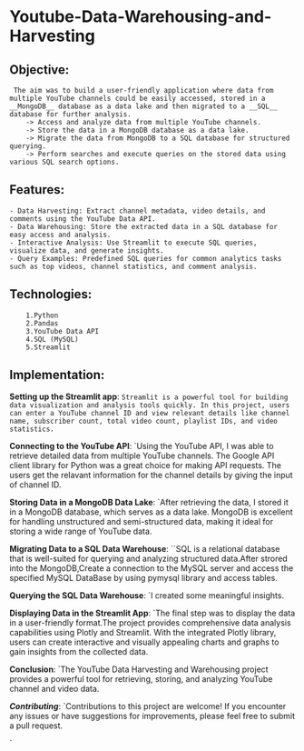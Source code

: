 # Youtube-Data-Warehousing-and-Harvesting 
## Objective:
   	 The aim was to build a user-friendly application where data from multiple YouTube channels could be easily accessed, stored in a __MongoDB__ database as a data lake and then migrated to a __SQL__ database for further analysis.
      	-> Access and analyze data from multiple YouTube channels.
      	-> Store the data in a MongoDB database as a data lake.
      	-> Migrate the data from MongoDB to a SQL database for structured querying.
      	-> Perform searches and execute queries on the stored data using various SQL search options.
			
## Features:
	- Data Harvesting: Extract channel metadata, video details, and comments using the YouTube Data API.
	- Data Warehousing: Store the extracted data in a SQL database for easy access and analysis.
	- Interactive Analysis: Use Streamlit to execute SQL queries, visualize data, and generate insights.
	- Query Examples: Predefined SQL queries for common analytics tasks such as top videos, channel statistics, and comment analysis.
	 
## Technologies:
		1.Python
		2.Pandas
		3.YouTube Data API
		4.SQL (MySQL)
		5.Streamlit

## Implementation:

**Setting up the Streamlit app**:
			 `Streamlit is a powerful tool for building data visualization and analysis tools quickly. In this project, users can enter a YouTube channel ID and view relevant details like channel name, subscriber count, total video count, playlist IDs, and video statistics.`
    
**Connecting to the YouTube API**:
			 `Using the YouTube API, I was able to retrieve detailed data from multiple YouTube channels. The Google API client library for Python was a great choice for making API requests. The users get the relavant information for the channel details by giving the input of channel ID.
		
**Storing Data in a MongoDB Data Lake**:
			`After retrieving the data, I stored it in a MongoDB database, which serves as a data lake. MongoDB is excellent for handling unstructured and semi-structured data, making it ideal for storing a wide range of YouTube data.

**Migrating Data to a SQL Data Warehouse**:
			``SQL is a relational database that is well-suited for querying and analyzing structured data.After strored into the MongoDB,Create a connection to the MySQL server and access the specified MySQL DataBase by using pymysql library and access tables.
	
**Querying the SQL Data Warehouse**:
			 `I created some meaningful insights.
		
**Displaying Data in the Streamlit App**:
			`The final step was to display the data in a user-friendly format.The project provides comprehensive data analysis capabilities using Plotly and Streamlit. With the integrated Plotly library, users can create interactive and visually appealing charts and graphs to gain insights from the collected data.

**Conclusion**:
	 `The YouTube Data Harvesting and Warehousing project provides a powerful tool for retrieving, storing, and analyzing YouTube channel and video data.
		
 ***Contributing***:
	`Contributions to this project are welcome! If you encounter any issues or have suggestions for improvements, please feel free to submit a pull request.
      
`
